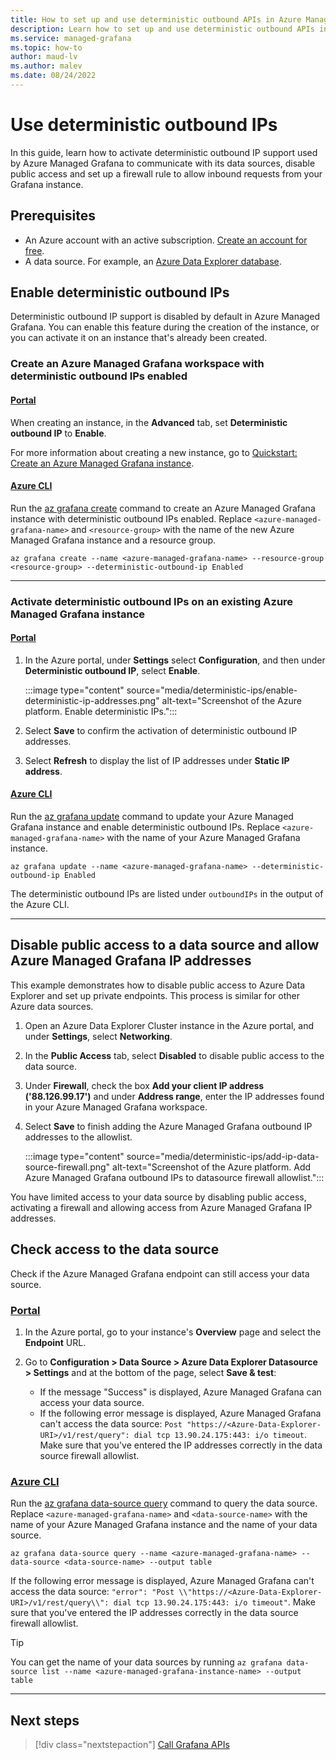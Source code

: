 ```yaml
---
title: How to set up and use deterministic outbound APIs in Azure Managed Grafana
description: Learn how to set up and use deterministic outbound APIs in Azure Managed Grafana
ms.service: managed-grafana
ms.topic: how-to
author: maud-lv
ms.author: malev
ms.date: 08/24/2022
--- 
```


# Use deterministic outbound IPs

In this guide, learn how to activate deterministic outbound IP support used by Azure Managed Grafana to communicate with its data sources, disable public access and set up a firewall rule to allow inbound requests from your Grafana instance.

## Prerequisites

- An Azure account with an active subscription. [Create an account for free](https://azure.microsoft.com/free).
- A data source. For example, an [Azure Data Explorer database](/azure/data-explorer/create-cluster-database-portal).

## Enable deterministic outbound IPs

Deterministic outbound IP support is disabled by default in Azure Managed Grafana. You can enable this feature during the creation of the instance, or you can activate it on an instance that's already been created.

### Create an Azure Managed Grafana workspace with deterministic outbound IPs enabled

#### [Portal](#tab/portal)

When creating an instance, in the **Advanced** tab, set **Deterministic outbound IP** to **Enable**. 

For more information about creating a new instance, go to [Quickstart: Create an Azure Managed Grafana instance](quickstart-managed-grafana-portal.md).

#### [Azure CLI](#tab/azure-cli)

Run the [az grafana create](/cli/azure/grafana#az-grafana-create) command to create an Azure Managed Grafana instance with deterministic outbound IPs enabled. Replace `<azure-managed-grafana-name>` and `<resource-group>` with the name of the new Azure Managed Grafana instance and a resource group.

```azurecli-interactive
az grafana create --name <azure-managed-grafana-name> --resource-group <resource-group> --deterministic-outbound-ip Enabled
```

---

### Activate deterministic outbound IPs on an existing Azure Managed Grafana instance

#### [Portal](#tab/portal)

  1. In the Azure portal, under **Settings** select **Configuration**, and then under **Deterministic outbound IP**, select **Enable**.

      :::image type="content" source="media/deterministic-ips/enable-deterministic-ip-addresses.png" alt-text="Screenshot of the Azure platform. Enable deterministic IPs.":::
  1. Select **Save** to confirm the activation of deterministic outbound IP addresses.
  1. Select **Refresh** to display the list of IP addresses under **Static IP address**.

#### [Azure CLI](#tab/azure-cli)

Run the [az grafana update](/cli/azure/grafana#az-grafana-update) command to update your Azure Managed Grafana instance and enable deterministic outbound IPs. Replace `<azure-managed-grafana-name>` with the name of your Azure Managed Grafana instance.

```azurecli-interactive
az grafana update --name <azure-managed-grafana-name> --deterministic-outbound-ip Enabled
```

The deterministic outbound IPs are listed under `outboundIPs` in the output of the Azure CLI.

---

## Disable public access to a data source and allow Azure Managed Grafana IP addresses

This example demonstrates how to disable public access to Azure Data Explorer and set up private endpoints. This process is similar for other Azure data sources.

1. Open an Azure Data Explorer Cluster instance in the Azure portal, and under **Settings**, select **Networking**.
1. In the **Public Access** tab, select **Disabled** to disable public access to the data source.
1. Under **Firewall**, check the box  **Add your client IP address ('88.126.99.17')** and under **Address range**, enter the IP addresses found in your Azure Managed Grafana workspace.
1. Select **Save** to finish adding the Azure Managed Grafana outbound IP addresses to the allowlist.

    :::image type="content" source="media/deterministic-ips/add-ip-data-source-firewall.png" alt-text="Screenshot of the Azure platform. Add Azure Managed Grafana outbound IPs to datasource firewall allowlist.":::

You have limited access to your data source by disabling public access, activating a firewall and allowing access from Azure Managed Grafana IP addresses.

## Check access to the data source

Check if the Azure Managed Grafana endpoint can still access your data source.

### [Portal](#tab/portal)

1. In the Azure portal, go to your instance's **Overview** page and select the **Endpoint** URL.

1. Go to **Configuration > Data Source > Azure Data Explorer Datasource > Settings** and at the bottom of the page, select **Save & test**:
   - If the message "Success" is displayed, Azure Managed Grafana can access your data source.
   - If the following error message is displayed, Azure Managed Grafana can't access the data source: `Post "https://<Azure-Data-Explorer-URI>/v1/rest/query": dial tcp 13.90.24.175:443: i/o timeout`. Make sure that you've entered the IP addresses correctly in the data source firewall allowlist.

### [Azure CLI](#tab/azure-cli)

Run the [az grafana data-source query](/cli/azure/grafana/data-source#az-grafana-data-source-query) command to query the data source. Replace `<azure-managed-grafana-name>` and `<data-source-name>` with the name of your Azure Managed Grafana instance and the name of your data source.

```azurecli-interactive
az grafana data-source query --name <azure-managed-grafana-name> --data-source <data-source-name> --output table
```

If the following error message is displayed, Azure Managed Grafana can't access the data source: `"error": "Post \\"https://<Azure-Data-Explorer-URI>/v1/rest/query\\": dial tcp 13.90.24.175:443: i/o timeout"`. Make sure that you've entered the IP addresses correctly in the data source firewall allowlist.

> [!TIP]
> You can get the name of your data sources by running `az grafana data-source list --name <azure-managed-grafana-instance-name> --output table` 

---

## Next steps

> [!div class="nextstepaction"]
> [Call Grafana APIs](how-to-api-calls.md)
